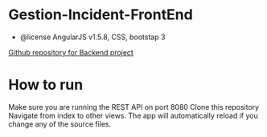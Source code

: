 # Gestion-Incident-FrontEnd
 * @license AngularJS v1.5.8, CSS, bootstap 3
 
 [Github repository for Backend project](https://github.com/BADRKAC/Gestion-Incident-FrontEnd)
# How to run
Make sure you are running the REST API on port 8080
Clone this repository
Navigate from index to other views. The app will automatically reload if you change any of the source files.
